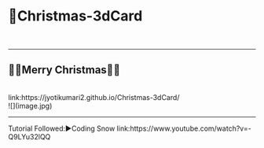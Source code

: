<h1>🔔Christmas-3dCard</h1><br />
<hr>
<h2>🎄🎅Merry Christmas🎅🎄</h2>
</br>
link:https://jyotikumari2.github.io/Christmas-3dCard/ <br/>
![](image.jpg)
<br/>
<hr>
Tutorial Followed:▶️Coding Snow link:https://www.youtube.com/watch?v=-Q9LYu32lQQ
